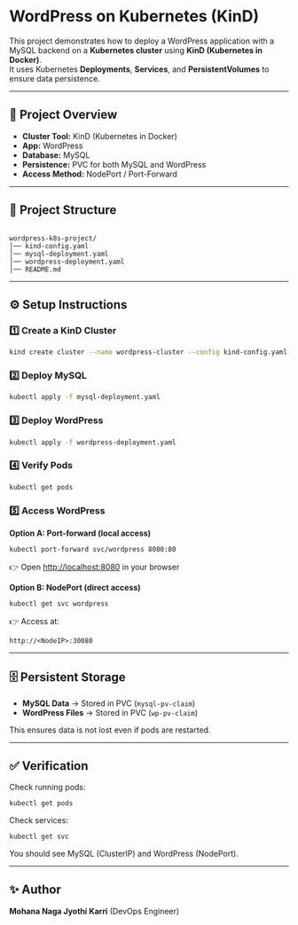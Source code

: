 # WordPress on Kubernetes (KinD)

This project demonstrates how to deploy a WordPress application with a MySQL backend on a **Kubernetes cluster** using **KinD (Kubernetes in Docker)**.  
It uses Kubernetes **Deployments**, **Services**, and **PersistentVolumes** to ensure data persistence.

---

## 🚀 Project Overview
- **Cluster Tool:** KinD (Kubernetes in Docker)
- **App:** WordPress
- **Database:** MySQL
- **Persistence:** PVC for both MySQL and WordPress
- **Access Method:** NodePort / Port-Forward

---

## 📂 Project Structure


```

wordpress-k8s-project/
│── kind-config.yaml
│── mysql-deployment.yaml
│── wordpress-deployment.yaml
│── README.md

````

---

## ⚙️ Setup Instructions

### 1️⃣ Create a KinD Cluster
```bash
kind create cluster --name wordpress-cluster --config kind-config.yaml
````

### 2️⃣ Deploy MySQL

```bash
kubectl apply -f mysql-deployment.yaml
```

### 3️⃣ Deploy WordPress

```bash
kubectl apply -f wordpress-deployment.yaml
```

### 4️⃣ Verify Pods

```bash
kubectl get pods
```

### 5️⃣ Access WordPress

**Option A: Port-forward (local access)**

```bash
kubectl port-forward svc/wordpress 8080:80
```

👉 Open [http://localhost:8080](http://localhost:8080) in your browser

**Option B: NodePort (direct access)**

```bash
kubectl get svc wordpress
```

👉 Access at:

```
http://<NodeIP>:30080
```

---

## 🗄️ Persistent Storage

* **MySQL Data** → Stored in PVC (`mysql-pv-claim`)
* **WordPress Files** → Stored in PVC (`wp-pv-claim`)

This ensures data is not lost even if pods are restarted.

---

## ✅ Verification

Check running pods:

```bash
kubectl get pods
```

Check services:

```bash
kubectl get svc
```

You should see MySQL (ClusterIP) and WordPress (NodePort).

---

## ✨ Author

**Mohana Naga Jyothi Karri** (DevOps Engineer)

````


